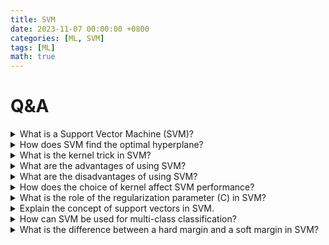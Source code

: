 ```yaml
---
title: SVM
date: 2023-11-07 00:00:00 +0800
categories: [ML, SVM]
tags: [ML]
math: true
---
```


# Q&A

<details>
  <summary>
    What is a Support Vector Machine (SVM)?
  </summary>

A Support Vector Machine (SVM) is a supervised machine learning algorithm used for classification and regression tasks. It works by finding the hyperplane that best separates the data into different classes. SVM aims to maximize the margin between the closest data points (support vectors) of different classes.

</details>

<details>
  <summary>
    How does SVM find the optimal hyperplane?
  </summary>

SVM finds the optimal hyperplane by maximizing the margin between the closest data points from different classes. This is done by solving a quadratic optimization problem that ensures the distance (margin) between the hyperplane and the nearest data points of each class is maximized.

</details>

<details>
  <summary>
    What is the kernel trick in SVM?
  </summary>

The kernel trick allows SVM to efficiently perform classification tasks in high-dimensional spaces without explicitly computing the coordinates in that space. It does this by using a kernel function to compute the dot product of data points in the transformed feature space. Common kernel functions include the linear, polynomial, and radial basis function (RBF) kernels.

</details>

<details>
  <summary>
    What are the advantages of using SVM?
  </summary>

Advantages of SVM include:

1. Effective in high-dimensional spaces.
2. Works well with a clear margin of separation.
3. Effective even when the number of dimensions is greater than the number of samples.
4. Uses a subset of training points (support vectors), making it memory efficient.
5. Versatile due to different kernel functions for decision function creation.
</details>

<details>
  <summary>
    What are the disadvantages of using SVM?
  </summary>

Disadvantages of SVM include:

1. Inefficient with large datasets due to high training time complexity.
2. Less effective on noisy data and overlapping classes.
3. Choice of kernel and hyperparameters can significantly affect performance.
4. Does not provide probabilistic classification directly.
5. Requires feature scaling for optimal performance.
</details>

<details>
  <summary>
    How does the choice of kernel affect SVM performance?
  </summary>

The choice of kernel significantly affects SVM performance. Different kernels transform the data into different feature spaces, impacting the ability of the SVM to find a separating hyperplane. For instance, the RBF kernel can handle non-linear relationships by mapping the data to a higher-dimensional space, while the linear kernel is suitable for linearly separable data. The polynomial kernel allows for more complex boundaries.

</details>

<details>
  <summary>
    What is the role of the regularization parameter (C) in SVM?
  </summary>

The regularization parameter (C) controls the trade-off between maximizing the margin and minimizing the classification error. A small C value allows for a larger margin with more classification errors (soft margin), making the model less sensitive to individual data points. A large C value tries to classify all training examples correctly (hard margin), potentially leading to overfitting.

</details>

<details>
  <summary>
    Explain the concept of support vectors in SVM.
  </summary>

Support vectors are the data points that are closest to the decision boundary (hyperplane). These points are crucial as they define the position and orientation of the hyperplane. The margin is maximized based on these support vectors, and the SVM model relies on them to make decisions about classification.

</details>

<details>
  <summary>
    How can SVM be used for multi-class classification?
  </summary>

SVM can be extended to multi-class classification using strategies like One-vs-One (OvO) and One-vs-Rest (OvR). In OvO, a binary classifier is trained for each pair of classes, and the final class is determined by a majority vote. In OvR, a binary classifier is trained for each class against all other classes, and the class with the highest confidence score is selected.

</details>

<details>
  <summary>
    What is the difference between a hard margin and a soft margin in SVM?
  </summary>

A hard margin SVM aims to find a hyperplane that perfectly separates the classes without any misclassification, suitable for linearly separable data. A soft margin SVM, on the other hand, allows some misclassification by introducing slack variables. This approach is used for non-linearly separable data, providing a balance between maximizing the margin and minimizing the classification error.

</details>
